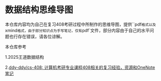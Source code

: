 # 数据结构思维导图

本仓库内容均为自己在复习408考研过程中所制作的思维导图，提供``pdf`格式以及`xmind`格式，由于部分知识点为手写笔记，仅有`pdf`文件，部分内容由于自己的水平问题也行存在错误，请各位谅解。



本仓库参考

1.2025王道数据结构

2.[ddy-ddy/cs-408: 计算机考研专业课程408相关的复习经验，资源和OneNote笔记](https://github.com/ddy-ddy/cs-408)